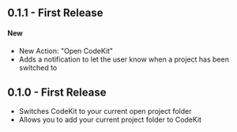 ## 0.1.1 - First Release

#### New
* New Action: "Open CodeKit"
* Adds a notification to let the user know when a project has been switched to

## 0.1.0 - First Release
* Switches CodeKit to your current open project folder
* Allows you to add your current project folder to CodeKit